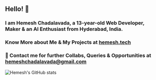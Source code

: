 ## Hello! 👋
### I am **Hemesh Chadalavada**, a 13-year-old Web Developer, Maker & an AI Enthusiast from Hyderabad, India.
### Know More about Me & My Projects at [hemesh.tech](https://hemesh.tech)
### 💬 Contact me for further Collabs, Queries & Opportunities at [hemeshchadalavada@gmail.com](mailto:hemeshchadalavada@gmail.com)
![Hemesh's GitHub stats](https://github-readme-stats.vercel.app/api?username=hemesh2006&show_icons=true&theme=dark)
